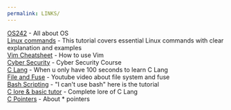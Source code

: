 ```yaml
---
permalink: LINKS/
---
```


[OS242](https://os.vlsm.org) - All about OS  
[Linux commands](https://www.hostinger.com/tutorials/linux-commands) - This tutorial covers essential Linux commands with clear explanation and examples  
[Vim Cheatsheet](https://vim.rtorr.com/) - How to use Vim  
[Cyber Security](https://youtu.be/U_P23SqJaDc) - Cyber Security Course  
[C Lang](https://www.youtube.com/watch?v=U3aXWizDbQ4) - When u only have 100 seconds to learn C Lang  
[File and Fuse](https://www.youtube.com/watch?v=PBkZynNIZWk) - Youtube video about file system and fuse  
[Bash Scripting](https://www.youtube.com/watch?v=tK9Oc6AEnR4) - "I can't use bash" here is the tutorial  
[C lore & basic tutor](https://www.javatpoint.com/history-of-c-language) - Complete lore of C Lang  
[C Pointers](https://youtu.be/2ybLD6_2gKM?si=P29XKouvqq9aBDVc) - About * pointers  

